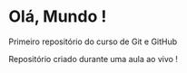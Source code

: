 # Olá, Mundo !
 Primeiro repositório do curso de Git e GitHub

 Repositório criado durante uma aula ao vivo !
